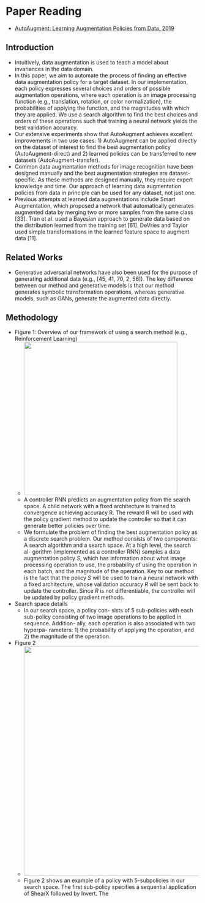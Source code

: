 # Paper Reading
- [AutoAugment: Learning Augmentation Policies from Data, 2019](https://arxiv.org/pdf/1805.09501.pdf)
## Introduction
- Intuitively, data augmentation is used to teach a model about invariances in the data domain.
- In this paper, we aim to automate the process of finding an effective data augmentation policy for a target dataset. In our implementation, each policy expresses several choices and orders of possible augmentation operations, where each operation is an image processing function (e.g., translation, rotation, or color normalization), the probabilities of applying the function, and the magnitudes with which they are applied. We use a search algorithm to find the best choices and orders of these operations such that training a neural network yields the best validation accuracy.
- Our extensive experiments show that AutoAugment achieves excellent improvements in two use cases: 1) AutoAugment can be applied directly on the dataset of interest to find the best augmentation policy (AutoAugment-direct) and 2) learned policies can be transferred to new datasets (AutoAugment-transfer).
- Common data augmentation methods for image recognition have been designed manually and the best augmentation strategies are dataset-specific. As these methods are designed manually, they require expert knowledge and time. Our approach of learning data augmentation policies from data in principle can be used for any dataset, not just one.
- Previous attempts at learned data augmentations include Smart Augmentation, which proposed a network that automatically generates augmented data by merging two or more samples from the same class [33]. Tran et al. used a Bayesian approach to generate data based on the distribution learned from the training set [61]. DeVries and Taylor used simple transformations in the learned feature space to augment data [11].
## Related Works
- Generative adversarial networks have also been used for the purpose of generating additional data (e.g., [45, 41, 70, 2, 56]). The key difference between our method and generative models is that our method generates symbolic transformation operations, whereas generative models, such as GANs, generate the augmented data directly.
## Methodology
- Figure 1: Overview of our framework of using a search method (e.g., Reinforcement Learning)
    - <img src="https://user-images.githubusercontent.com/67457712/233758028-9aa00d5f-bf90-412f-8a7e-fd69af013f74.png" width="400">
    - A controller RNN predicts an augmentation policy from the search space. A child network with a fixed architecture is trained to convergence achieving accuracy R. The reward R will be used with the policy gradient method to update the controller so that it can generate better policies over time.
    - We formulate the problem of finding the best augmentation policy as a discrete search problem. Our method consists of two components: A search algorithm and a search space. At a high level, the search al- gorithm (implemented as a controller RNN) samples a data augmentation policy $S$, which has information about what image processing operation to use, the probability of using the operation in each batch, and the magnitude of the operation. Key to our method is the fact that the policy $S$ will be used to train a neural network with a fixed architecture, whose validation accuracy $R$ will be sent back to update the controller. Since $R$ is not differentiable, the controller will be updated by policy gradient methods.
- Search space details
    - In our search space, a policy con- sists of 5 sub-policies with each sub-policy consisting of two image operations to be applied in sequence. Addition- ally, each operation is also associated with two hyperpa- rameters: 1) the probability of applying the operation, and 2) the magnitude of the operation.
- Figure 2
    - <img src="https://user-images.githubusercontent.com/67457712/233758105-43910a7c-fc56-46ff-a480-58fad9f673b9.png" width="600">
    - Figure 2 shows an example of a policy with 5-subpolicies in our search space. The first sub-policy specifies a sequential application of ShearX followed by Invert. The